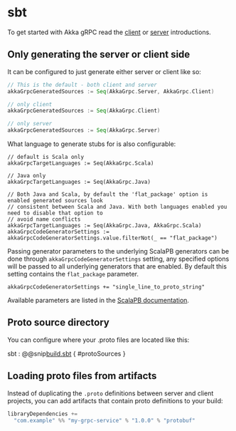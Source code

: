 # sbt

To get started with Akka gRPC read the [client](client.md) or [server](server.md) introductions.

## Only generating the server or client side

It can be configured to just generate either server or client like so:

```scala
// This is the default - both client and server
akkaGrpcGeneratedSources := Seq(AkkaGrpc.Server, AkkaGrpc.Client)

// only client
akkaGrpcGeneratedSources := Seq(AkkaGrpc.Client)

// only server
akkaGrpcGeneratedSources := Seq(AkkaGrpc.Server)
```

What language to generate stubs for is also configurable:
```
// default is Scala only
akkaGrpcTargetLanguages := Seq(AkkaGrpc.Scala)

// Java only
akkaGrpcTargetLanguages := Seq(AkkaGrpc.Java)

// Both Java and Scala, by default the 'flat_package' option is enabled generated sources look
// consistent between Scala and Java. With both languages enabled you need to disable that option to
// avoid name conflicts
akkaGrpcTargetLanguages := Seq(AkkaGrpc.Java, AkkaGrpc.Scala)
akkaGrpcCodeGeneratorSettings := akkaGrpcCodeGeneratorSettings.value.filterNot(_ == "flat_package")
```

Passing generator parameters to the underlying ScalaPB generators can be done through `akkaGrpcCodeGeneratorSettings`
setting, any specified options will be passed to all underlying generators that are enabled. By default this setting
contains the `flat_package` parameter.

```
akkaGrpcCodeGeneratorSettings += "single_line_to_proto_string"
```

Available parameters are listed in the [ScalaPB documentation](https://scalapb.github.io/sbt-settings.html).

## Proto source directory

You can configure where your .proto files are located like this:

sbt
:   @@snip[build.sbt]($root$/../plugin-tester-java/build.sbt) { #protoSources }

## Loading proto files from artifacts

Instead of duplicating the `.proto` definitions between server and client projects, you can add artifacts
that contain proto definitions to your build:

```scala
libraryDependencies +=
  "com.example" %% "my-grpc-service" % "1.0.0" % "protobuf"
```